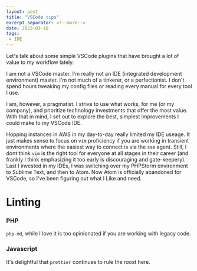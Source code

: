 ```yaml
---
layout: post
title: "VSCode tips"
excerpt_separator: <!--more-->
date: 2023-03-10
tags:
 - IDE
---
```



Let's talk about some simple VSCode plugins that have brought a lot of value to my workflow lately.


 <!--more-->

I am not a VSCode master.  I'm really not an IDE (integrated development environment) master.  I'm not much of a tinkerer, or a perfectionist. I don't spend hours tweaking my config files or reading every manual for every tool I use.

I am, however, a pragmatist.  I strive to use what works, for me (or my company), and prioritize technology investments that offer the most value.  With that in mind, I set out to explore the best, simplest improvements I could make to my VSCode IDE.

Hopping instances in AWS in my day-to-day really limited my IDE useage. It just makes sense to focus on `vim` proficiency if you are working in transient environments where the easiest way to connect is via the `ssm` agent.  Still, I dont think `vim` is the right tool for everyone at all stages in their career (and frankly I think emphasizing it too early is discouraging and gate-keepery).  Last I invested in my IDEs, I was switching over my PHPStorm environment to Sublime Text, and then to Atom.  Now Atom is officially abandoned for VSCode, so I've been figuring out what I Like and need.



# Linting

### PHP
 
`php-md`, while I love it is too opinionated if you are working with legacy code.  

### Javascript

It's delightful that `prettier` continues to rule the roost here.  